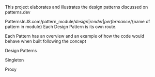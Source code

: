This project elaborates and illustrates the design patterns discussed on patterns.dev

PatternsInJS.com/pattern_module/${design|render|performance}/${name of pattern in module}
Each Design Pattern is its own route.

Each Pattern has an overview and an example of how the code would behave when built following the concept 

Design Patterns

Singleton

Proxy

